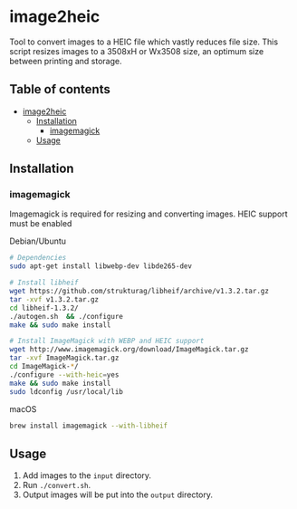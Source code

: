 # image2heic

Tool to convert images to a HEIC file which vastly reduces file size.
 This script resizes images to a 3508xH or Wx3508 size, an optimum size between
 printing and storage.

## Table of contents

- [image2heic](#image2heic)
  - [Installation](#installation)
    - [imagemagick](#imagemagick)
  - [Usage](#usage)

## Installation

### imagemagick

Imagemagick is required for resizing and converting images. HEIC support must
 be enabled

Debian/Ubuntu

```bash
# Dependencies
sudo apt-get install libwebp-dev libde265-dev

# Install libheif
wget https://github.com/strukturag/libheif/archive/v1.3.2.tar.gz
tar -xvf v1.3.2.tar.gz
cd libheif-1.3.2/
./autogen.sh  && ./configure
make && sudo make install

# Install ImageMagick with WEBP and HEIC support
wget http://www.imagemagick.org/download/ImageMagick.tar.gz
tar -xvf ImageMagick.tar.gz
cd ImageMagick-*/
./configure --with-heic=yes
make && sudo make install
sudo ldconfig /usr/local/lib
```

macOS

```bash
brew install imagemagick --with-libheif
```

## Usage

1. Add images to the `input` directory.
2. Run `./convert.sh`.
3. Output images will be put into the `output` directory.
